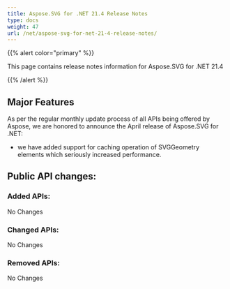 ```yaml
---
title: Aspose.SVG for .NET 21.4 Release Notes
type: docs
weight: 47
url: /net/aspose-svg-for-net-21-4-release-notes/
---
```


{{% alert color="primary" %}}

This page contains release notes information for Aspose.SVG for .NET 21.4

{{% /alert %}}

## **Major Features**

As per the regular monthly update process of all APIs being offered by Aspose, we are honored to announce the April release of Aspose.SVG for .NET:

- we have added support for caching operation of SVGGeometry elements which seriously increased performance.


## **Public API changes:**

### **Added APIs:**

No Changes

### **Changed APIs:**

No Changes

### **Removed APIs:**

No Changes
    